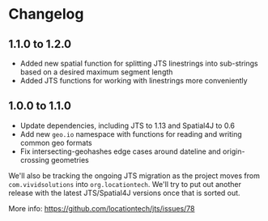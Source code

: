 # Changelog

## 1.1.0 to 1.2.0

* Added new spatial function for splitting JTS linestrings into sub-strings based on a desired maximum segment length
* Added JTS functions for working with linestrings more conveniently

## 1.0.0 to 1.1.0

* Update dependencies, including JTS to 1.13 and Spatial4J to 0.6
* Add new `geo.io` namespace with functions for reading and writing common geo formats
* Fix intersecting-geohashes edge cases around dateline and origin-crossing geometries

We'll also be tracking the ongoing JTS migration as the project moves from `com.vividsolutions` into `org.locationtech`. We'll try to put out another release with the latest JTS/Spatial4J versions once that is sorted out.

More info: https://github.com/locationtech/jts/issues/78
